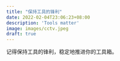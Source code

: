 ```yaml
---
title: "保持工具的锋利"
date: 2022-02-04T23:06:23+08:00
description: 'Tools matter'
image: images/cctv.jpeg
draft: true
---
```


记得保持工具的锋利，稳定地推进你的工具箱。